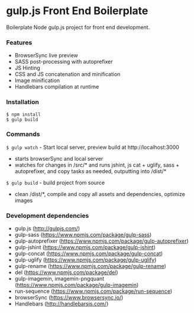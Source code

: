 gulp.js Front End Boilerplate
=============================

Boilerplate Node gulp.js project for front end development.

### Features
* BrowserSync live preview
* SASS post-processing with autoprefixer
* JS Hinting
* CSS and JS concatenation and minification
* Image minification
* Handlebars compilation at runtime

### Installation
```
$ npm install
$ gulp build
```

### Commands
`$ gulp watch` - Start local server, preview build at http://localhost:3000
* starts browserSync and local server
* watches for changes in /src/* and runs jshint, js cat + uglify, sass + autoprefixer, and copy tasks as needed, outputting into /dist/*

`$ gulp build` - build project from source
* clean /dist/*, compile and copy all assets and dependencies, optimize images

### Development dependencies
* gulp.js (http://gulpjs.com/)
* gulp-sass (https://www.npmjs.com/package/gulp-sass)
* gulp-autoprefixer (https://www.npmjs.com/package/gulp-autoprefixer)
* gulp-jshint (https://www.npmjs.com/package/gulp-jshint)
* gulp-concat (https://www.npmjs.com/package/gulp-concat)
* gulp-uglify (https://www.npmjs.com/package/gulp-uglify)
* gulp-rename (https://www.npmjs.com/package/gulp-rename)
* del (https://www.npmjs.com/package/del)
* gulp-imagemin, imagemin-pngquant (https://www.npmjs.com/package/gulp-imagemin)
* run-sequence (https://www.npmjs.com/package/run-sequence)
* browserSync (https://www.browsersync.io/) 
* Handlebars (http://handlebarsjs.com/)
